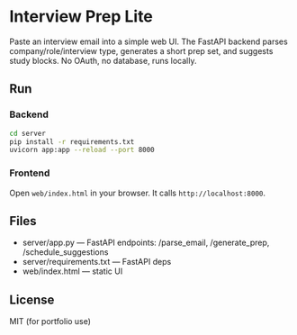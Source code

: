 # Interview Prep Lite

Paste an interview email into a simple web UI. The FastAPI backend parses company/role/interview type, generates a short prep set, and suggests study blocks. No OAuth, no database, runs locally.

## Run
### Backend
```bash
cd server
pip install -r requirements.txt
uvicorn app:app --reload --port 8000
```

### Frontend
Open `web/index.html` in your browser. It calls `http://localhost:8000`.

## Files
- server/app.py — FastAPI endpoints: /parse_email, /generate_prep, /schedule_suggestions
- server/requirements.txt — FastAPI deps
- web/index.html — static UI

## License
MIT (for portfolio use)
